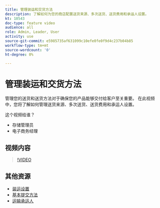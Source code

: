 ```yaml
---
title: 管理装运和交货方法
description: 了解如何为您的商店配置送货来源、多次送货、送货费用和承运人设置。
kt: 10543
doc-type: feature video
audience: all
role: Admin, Leader, User
activity: use
source-git-commit: e5985735af631099c10efe0fe0f9d4c237b04b85
workflow-type: tm+mt
source-wordcount: '0'
ht-degree: 0%

---
```


# 管理装运和交货方法

管理您的送货和送货方法对于确保您的产品能够交付给客户至关重要。 在此视频中，您将了解如何管理送货来源、多次送货、送货费用和承运人设置。

这个视频给谁？

- 存储管理员
- 电子商务经理

## 视频内容

>[!VIDEO](https://video.tv.adobe.com/v/343658?quality=12&learn=on)

## 其他资源

- [装运设置](https://docs.magento.com/user-guide/shipping/shipping-settings.html)
- [基本提交方法](https://docs.magento.com/user-guide/shipping/methods-basic.html)
- [运输承运人](https://docs.magento.com/user-guide/shipping/carriers.html)
